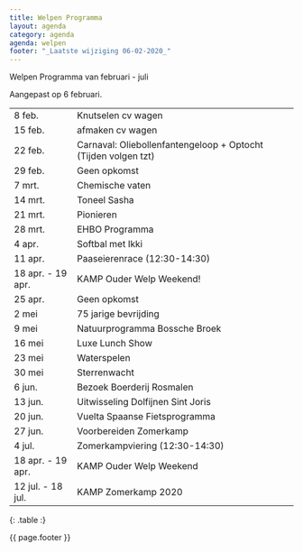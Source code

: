 ```yaml
---
title: Welpen Programma
layout: agenda
category: agenda
agenda: welpen
footer: "_Laatste wijziging 06-02-2020_"
---
```


Welpen Programma van februari - juli

Aangepast op 6 februari.

| | |
|---|---|
| 8 feb. | Knutselen cv wagen |
| 15 feb. | afmaken cv wagen |
| 22 feb. | Carnaval: Oliebollenfantengeloop + Optocht (Tijden volgen tzt) |
| 29 feb. | Geen opkomst |
| 7 mrt. | Chemische vaten |
| 14 mrt. | Toneel Sasha |
| 21 mrt. | Pionieren |
| 28 mrt. | EHBO Programma |
| 4 apr. | Softbal met Ikki |
| 11 apr. | Paaseierenrace (12:30-14:30) |
| 18 apr. - 19 apr. | KAMP Ouder Welp Weekend! |
| 25 apr. | Geen opkomst |
| 2 mei | 75 jarige bevrijding |
| 9 mei | Natuurprogramma Bossche Broek |
| 16 mei | Luxe Lunch Show |
| 23 mei | Waterspelen |
| 30 mei | Sterrenwacht |
| 6 jun. | Bezoek Boerderij Rosmalen |
| 13 jun. | Uitwisseling Dolfijnen Sint Joris |
| 20 jun. | Vuelta Spaanse Fietsprogramma |
| 27 jun. | Voorbereiden Zomerkamp |
| 4 jul. | Zomerkampviering (12:30-14:30) |
| 18 apr. - 19 apr. | KAMP Ouder Welp Weekend |
| 12 jul. - 18 jul. | KAMP Zomerkamp 2020 |
{: .table :}

{{ page.footer }}

